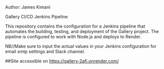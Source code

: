 Author: James Kimani

Gallery CI/CD Jenkins Pipeline

This repository contains the configuration for a Jenkins pipeline that automates the building, testing, and deployment of the Gallery project. The pipeline is configured to work with Node.js and deploys to Render.

NB//Make sure to input the actual values in your Jenkins configuration for email smtp settings and Slack channel.

##Site accessible on https://gallery-2afi.onrender.com/
